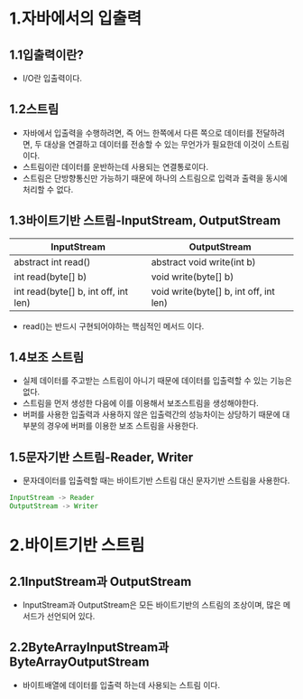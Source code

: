 # 1.자바에서의 입출력

## 1.1입출력이란?
- I/O란 입출력이다.

## 1.2스트림
- 자바에서 입출력을 수행하려면, 즉 어느 한쪽에서 다른 쪽으로 데이터를 전달하려면, 두 대상을 연결하고 데이터를 전송할 수 있는 무언가가 필요한데 이것이 스트림이다.
- 스트림이란 데이터를 운반하는데 사용되는 연결통로이다.
- 스트림은 단방향통신만 가능하기 때문에 하나의 스트림으로 입력과 출력을 동시에 처리할 수 없다.

## 1.3바이트기반 스트림-InputStream, OutputStream
|InputStream|OutputStream|
|--|--|
|abstract int read()|abstract void write(int b)|
|int read(byte[] b)|void write(byte[] b)|
|int read(byte[] b, int off, int len)|void write(byte[] b, int off, int len)|
- read()는 반드시 구현되어야하는 핵심적인 메서드 이다.

## 1.4보조 스트림
- 실제 데이터를 주고받는 스트림이 아니기 때문에 데이터를 입출력할 수 있는 기능은 없다.
- 스트림을 먼저 생성한 다음에 이를 이용해서 보조스트림을 생성해야한다.
- 버퍼를 사용한 입출력과 사용하지 않은 입출력간의 성능차이는 상당하기 때문에 대부분의 경우에 버퍼를 이용한 보조 스트림을 사용한다.

## 1.5문자기반 스트림-Reader, Writer
- 문자데이터를 입출력할 때는 바이트기반 스트림 대신 문자기반 스트림을 사용한다.
```java
InputStream -> Reader
OutputStream -> Writer
```

# 2.바이트기반 스트림

## 2.1InputStream과 OutputStream
- InputStream과 OutputStream은 모든 바이트기반의 스트림의 조상이며, 많은 메서드가 선언되어 있다.
## 2.2ByteArrayInputStream과 ByteArrayOutputStream
- 바이트배열에 데이터를 입출력 하는데 사용되는 스트림 이다.
